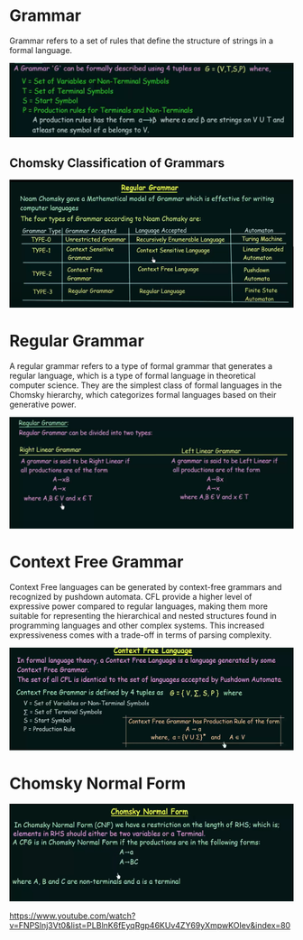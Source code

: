 # Grammar
Grammar refers to a set of rules that define the structure of strings in a formal language.

![Alt text](image-3.png)

## Chomsky Classification of Grammars
![Alt text](<Screenshot from 2023-11-25 12-06-44.png>)


# Regular Grammar
A regular grammar refers to a type of formal grammar that generates a regular language, which is a type of formal language in theoretical computer science. They are the simplest class of formal languages in the Chomsky hierarchy, which categorizes formal languages based on their generative power.

![Alt text](image-4.png) 

# Context Free Grammar

Context Free languages can be generated by context-free grammars and recognized by pushdown automata. 
CFL provide a higher level of expressive power compared to regular languages, making them more suitable for representing the hierarchical and nested structures found in programming languages and other complex systems. This increased expressiveness comes with a trade-off in terms of parsing complexity.

![Alt text](<Screenshot from 2023-11-25 12-28-31.png>)

# Chomsky Normal Form

![Alt text](<Screenshot from 2023-11-25 20-34-24.png>)

https://www.youtube.com/watch?v=FNPSlnj3Vt0&list=PLBlnK6fEyqRgp46KUv4ZY69yXmpwKOIev&index=80
